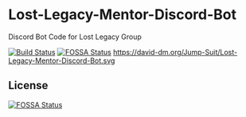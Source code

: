 # Lost-Legacy-Mentor-Discord-Bot
Discord Bot Code for Lost Legacy Group

[![Build Status](https://travis-ci.org/Jump-Suit/Lost-Legacy-Mentor-Discord-Bot.svg?branch=master)](https://travis-ci.org/Jump-Suit/Lost-Legacy-Mentor-Discord-Bot)
[![FOSSA Status](https://app.fossa.io/api/projects/git%2Bgithub.com%2FJump-Suit%2FLost-Legacy-Mentor-Discord-Bot.svg?type=shield)](https://app.fossa.io/projects/git%2Bgithub.com%2FJump-Suit%2FLost-Legacy-Mentor-Discord-Bot?ref=badge_shield)
https://david-dm.org/Jump-Suit/Lost-Legacy-Mentor-Discord-Bot.svg


## License
[![FOSSA Status](https://app.fossa.io/api/projects/git%2Bgithub.com%2FJump-Suit%2FLost-Legacy-Mentor-Discord-Bot.svg?type=large)](https://app.fossa.io/projects/git%2Bgithub.com%2FJump-Suit%2FLost-Legacy-Mentor-Discord-Bot?ref=badge_large)